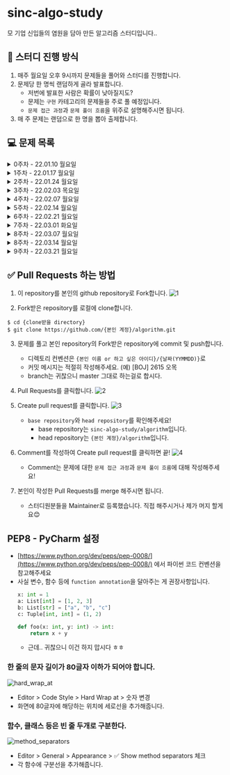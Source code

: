 # sinc-algo-study

모 기업 신입들의 염원을 담아 만든 알고리즘 스터디입니다..

## 📌 스터디 진행 방식
1. 매주 월요일 오후 9시까지 문제들을 풀어와 스터디를 진행합니다.
2. 문제당 한 명씩 랜덤하게 골라 발표합니다.
    * 저번에 발표한 사람은 확률이 낮아질지도?
    * 문제는 `구현` 카테고리의 문제들을 주로 풀 예정입니다.
    * `문제 접근 과정`과 `문제 풀이 흐름`을 위주로 설명해주시면 됩니다.
3. 매 주 문제는 랜덤으로 한 명을 뽑아 출제합니다.

## 💻 문제 목록
<details markdown="1">
<summary>0주차 - 22.01.10 월요일</summary>

### 1. [[BOJ] 2615 오목](https://www.acmicpc.net/problem/2615)
* 구현, 브루트포스
* ![실버 2](https://img.shields.io/badge/%EB%B0%B1%EC%A4%80-SILVER%20II-lightgrey)
### 2. [[PGS] 81301 숫자 문자열과 영단어](https://programmers.co.kr/learn/courses/30/lessons/81301)
* 구현, 시뮬레이션
* ![LV. 1](https://img.shields.io/badge/%ED%94%84%EB%A1%9C%EA%B7%B8%EB%9E%98%EB%A8%B8%EC%8A%A4-Lv.%201-brightgreen)
* 2021 카카오 채용연계형 인턴십 - 1번 문제
### 3. [[PGS] 64061 크레인 인형뽑기 게임](https://programmers.co.kr/learn/courses/30/lessons/64061)
* 구현, 문자열 다루기
* ![LV. 1](https://img.shields.io/badge/%ED%94%84%EB%A1%9C%EA%B7%B8%EB%9E%98%EB%A8%B8%EC%8A%A4-Lv.%201-brightgreen)
* 2019 카카오 개발자 겨울 인턴십 - 1번 문제

</details>

<details markdown="1">
<summary>1주차 - 22.01.17 월요일</summary>

### 1. [[BOJ] 16926 배열 돌리기 1](https://www.acmicpc.net/problem/16926)
* 구현
* ![실버 2](https://img.shields.io/badge/%EB%B0%B1%EC%A4%80-SILVER%20II-lightgrey)
### 2. [[BOJ] 15685 드래곤 커브](https://www.acmicpc.net/problem/15685)
* 구현, 시뮬레이션
* ![골드 4](https://img.shields.io/badge/%EB%B0%B1%EC%A4%80-GOLD%20IV-yellow)
### 3. [[PGS] 60057 문자열 압축](https://programmers.co.kr/learn/courses/30/lessons/60057)
* 구현, 문자열 다루기
* ![LV.2](https://img.shields.io/badge/%ED%94%84%EB%A1%9C%EA%B7%B8%EB%9E%98%EB%A8%B8%EC%8A%A4-Lv.%202-yellow)
* 2020 KAKAO BLIND RECRUITMENT - 1번 문제

</details>

<details markdown="1">
<summary>2주차 - 22.01.24 월요일</summary>

### 1. [[BOJ] 15686 치킨 배달](https://www.acmicpc.net/problem/15686)
* 구현(조합), 브루트포스
* ![골드 5](https://img.shields.io/badge/%EB%B0%B1%EC%A4%80-GOLD%20V-yellow)
### 2. [[BOJ] 1715 카드 정렬하기](https://www.acmicpc.net/problem/1715)
* 우선순위 큐, 그리디
* ![골드 4](https://img.shields.io/badge/%EB%B0%B1%EC%A4%80-GOLD%20IV-yellow)
### 3. [[PGS] 72412 순위 검색](https://programmers.co.kr/learn/courses/30/lessons/72412)
* 구현(자료 구조), 이진 탐색
* ![LV.2](https://img.shields.io/badge/%ED%94%84%EB%A1%9C%EA%B7%B8%EB%9E%98%EB%A8%B8%EC%8A%A4-Lv.%202-yellow)
* 2021 KAKAO BLIND RECRUITMENT - 3번 문제
### 추가 문제. [[PGS] 60060 가사 검색](https://programmers.co.kr/learn/courses/30/lessons/60060)
* 트라이 or 이진 탐색
* ![LV.4](https://img.shields.io/badge/%ED%94%84%EB%A1%9C%EA%B7%B8%EB%9E%98%EB%A8%B8%EC%8A%A4-Lv.%204-red)
* 2020 KAKAO BLIND RECRUITMENT - 4번 문제

</details>

<details markdown="1">
<summary>3주차 - 22.02.03 목요일</summary>

### 1. [[BOJ] 17609 회문](https://www.acmicpc.net/problem/17609)
* 투 포인터, 문자열
* ![실버 1](https://img.shields.io/badge/%EB%B0%B1%EC%A4%80-SILVER%20I-lightgrey)
### 2. [[BOJ] 9663 N-Queen](https://www.acmicpc.net/problem/9663)
* DFS, 백트래킹
* ![골드 5](https://img.shields.io/badge/%EB%B0%B1%EC%A4%80-GOLD%20V-yellow)
### 3. [[BOJ] 1937 욕심쟁이 판다](https://www.acmicpc.net/problem/1937)
* DFS, DP
* ![골드 3](https://img.shields.io/badge/%EB%B0%B1%EC%A4%80-GOLD%20III-yellow)
### 추가 문제. [[PGS] 84021 퍼즐 조각 채우기](https://programmers.co.kr/learn/courses/30/lessons/84021)
* 구현 (매우 복잡한)
* ![LV.3](https://img.shields.io/badge/%ED%94%84%EB%A1%9C%EA%B7%B8%EB%9E%98%EB%A8%B8%EC%8A%A4-Lv.%203-orange)
* 2021 상반기 네이버 신입 공채 : 기술 직군 - 4번 문제

</details>


<details markdown="1">
<summary>4주차 - 22.02.07 월요일</summary>

### 1. [[BOJ] 4485 녹색 옷 입은 애가 젤다지?](https://www.acmicpc.net/problem/4485)
* 다익스트라
* ![골드 4](https://img.shields.io/badge/%EB%B0%B1%EC%A4%80-GOLD%20IV-yellow)
### 2. [[BOJ] 1525 퍼즐](https://www.acmicpc.net/problem/1525)
* BFS, 자료 구조
* ![골드 2](https://img.shields.io/badge/%EB%B0%B1%EC%A4%80-GOLD%20II-yellow)
### 추가 문제. [[PGS] 60063 블록 이동하기](https://programmers.co.kr/learn/courses/30/lessons/60063)
* 구현 (매우 어려운)
* ![LV.3](https://img.shields.io/badge/%ED%94%84%EB%A1%9C%EA%B7%B8%EB%9E%98%EB%A8%B8%EC%8A%A4-Lv.%203-orange)
* 2020 KAKAO BLIND RECRUITMENT - 7번 문제

</details>

<details markdown="1">
<summary>5주차 - 22.02.14 월요일</summary>

### 1. [[BOJ] 1113 수영장 만들기](https://www.acmicpc.net/problem/1113)
* BFS
* ![골드 1](https://img.shields.io/badge/%EB%B0%B1%EC%A4%80-GOLD%20I-yellow)
### 2. [[BOJ] 5582 공통 부분 문자열](https://www.acmicpc.net/problem/5582)
* DP
* ![골드 5](https://img.shields.io/badge/%EB%B0%B1%EC%A4%80-GOLD%20V-yellow)
### 3. [[BOJ] 6236 용돈 관리](https://www.acmicpc.net/problem/6236)
* 이분 탐색
* ![실버 2](https://img.shields.io/badge/%EB%B0%B1%EC%A4%80-SILVER%20II-lightgrey)
### 추가 문제. [[PGS] 72414 광고 삽입](https://programmers.co.kr/learn/courses/30/lessons/72414)
* 구현
* ![LV.3](https://img.shields.io/badge/%ED%94%84%EB%A1%9C%EA%B7%B8%EB%9E%98%EB%A8%B8%EC%8A%A4-Lv.%203-orange)
* 2021 KAKAO BLIND RECRUITMENT - 5번 문제

</details>

<details markdown="1">
<summary>6주차 - 22.02.21 월요일</summary>

### 1. [[BOJ] 2156 포도주 시식](https://www.acmicpc.net/problem/2156)
* DP
* ![실버 1](https://img.shields.io/badge/%EB%B0%B1%EC%A4%80-SILVER%20I-lightgrey)
### 2. [[BOJ] 16236 아기 상어](https://www.acmicpc.net/problem/16236)
* 구현, BFS
* ![골드 3](https://img.shields.io/badge/%EB%B0%B1%EC%A4%80-GOLD%20III-yellow)
### 3. [[BOJ] 22860 폴더 정리](https://www.acmicpc.net/problem/22860)
* 자료구조 (트리, 그래프), 재귀
* ![골드 3](https://img.shields.io/badge/%EB%B0%B1%EC%A4%80-GOLD%20III-yellow)
### 추가 문제. [[PGS] 64062 징검다리 건너기](https://programmers.co.kr/learn/courses/30/lessons/64062)
* 이진 탐색
* ![LV.3](https://img.shields.io/badge/%ED%94%84%EB%A1%9C%EA%B7%B8%EB%9E%98%EB%A8%B8%EC%8A%A4-Lv.%203-orange)
* 2019 KAKAO 개발자 겨울 인턴십 - 5번 문제

</details>

<details markdown="1">
<summary>7주차 - 22.03.01 화요일</summary>

### 1. [[BOJ] 1992 쿼드트리](https://www.acmicpc.net/problem/1992)
* 분할 정복, 재귀
* ![실버 1](https://img.shields.io/badge/%EB%B0%B1%EC%A4%80-SILVER%20I-lightgrey)
### 2. [[BOJ] 11054 가장 긴 바이토닉 부분 수열](https://www.acmicpc.net/problem/11054)
* DP (LIS)
* ![골드 3](https://img.shields.io/badge/%EB%B0%B1%EC%A4%80-GOLD%20III-yellow)
### 3. [[BOJ] 21611 마법사 상어와 블리자드](https://www.acmicpc.net/problem/21611)
* 구현, 시뮬레이션 (매우 빡센)
* ![골드 1](https://img.shields.io/badge/%EB%B0%B1%EC%A4%80-GOLD%20I-yellow)
### 추가 문제. [[BOJ] 1208 부분수열의 합 2](https://www.acmicpc.net/problem/1208)
* 구현, 재귀
* ![골드 1](https://img.shields.io/badge/%EB%B0%B1%EC%A4%80-GOLD%20I-yellow)

</details>

<details markdown="1">
<summary>8주차 - 22.03.07 월요일</summary>

### 1. [[BOJ] 11559 Puyo Puyo](https://www.acmicpc.net/problem/11559)
* 구현, 시뮬레이션, BFS
* ![골드 4](https://img.shields.io/badge/%EB%B0%B1%EC%A4%80-GOLD%20IV-yellow)
### 2. [[BOJ] 9935 문자열 폭발](https://www.acmicpc.net/problem/9935)
* 문자열, 자료 구조(스택)
* ![골드 4](https://img.shields.io/badge/%EB%B0%B1%EC%A4%80-GOLD%20IV-yellow)
### 3. [[BOJ] 16197 두 동전](https://www.acmicpc.net/problem/16197)
* DFS, BFS, 백트래킹
* ![골드 4](https://img.shields.io/badge/%EB%B0%B1%EC%A4%80-GOLD%20IV-yellow)
### 추가 문제. [[PGS] 60061 기둥과 보 설치](https://programmers.co.kr/learn/courses/30/lessons/60061)
* 구현
* ![LV.3](https://img.shields.io/badge/%ED%94%84%EB%A1%9C%EA%B7%B8%EB%9E%98%EB%A8%B8%EC%8A%A4-Lv.%203-orange)
* 2020 KAKAO BLIND RECRUITMENT - 5번 문제

</details>

<details markdown="1">
<summary>8주차 - 22.03.14 월요일</summary>

### 1. [[BOJ] 13398 연속합 2](https://www.acmicpc.net/problem/13398)
* 다이나믹 프로그래밍
* ![골드 5](https://img.shields.io/badge/%EB%B0%B1%EC%A4%80-GOLD%20V-yellow)
### 2. [[BOJ] 16562 친구비](https://www.acmicpc.net/problem/16562)
* 분리 집합 (Union-Find)
* ![골드 3](https://img.shields.io/badge/%EB%B0%B1%EC%A4%80-GOLD%20III-yellow)
### 3. [[PGS] 81302 거리두기 확인하기](https://programmers.co.kr/learn/courses/30/lessons/81302)
* 구현, 시뮬레이션
* ![LV.2](https://img.shields.io/badge/%ED%94%84%EB%A1%9C%EA%B7%B8%EB%9E%98%EB%A8%B8%EC%8A%A4-Lv.%202-yellow)
* 2021 카카오 채용연계형 인턴십 - 2번 문제
### 추가 문제. [[BOJ] 2146 다리 만들기](https://www.acmicpc.net/problem/2146)
* 구현, 그래프 탐색(DFS, BFS)
* ![골드 3](https://img.shields.io/badge/%EB%B0%B1%EC%A4%80-GOLD%20III-yellow)

</details>

<details markdown="1">
<summary>9주차 - 22.03.21 월요일</summary>

### 1. [[PGS] 92341 주차 요금 계산](https://programmers.co.kr/learn/courses/30/lessons/92341)
* ![LV.2](https://img.shields.io/badge/%ED%94%84%EB%A1%9C%EA%B7%B8%EB%9E%98%EB%A8%B8%EC%8A%A4-Lv.%202-yellow)
* 2022 KAKAO BLIND RECRUITMENT - 3번 문제
### 2. [[BOJ] 17144 미세먼지 안녕!](https://www.acmicpc.net/problem/17144)
* ![골드 4](https://img.shields.io/badge/%EB%B0%B1%EC%A4%80-GOLD%20IV-yellow)
### 3. [[BOJ] 2294 동전 2](https://www.acmicpc.net/problem/2294)
* ![실버 1](https://img.shields.io/badge/%EB%B0%B1%EC%A4%80-SILVER%20I-lightgrey)
### 추가 문제. [[BOJ] 14267 회사 문화 1](https://www.acmicpc.net/problem/14267)
* ![골드 4](https://img.shields.io/badge/%EB%B0%B1%EC%A4%80-GOLD%20IV-yellow)
### 추가 문제. [[BOJ] 1949 우수 마을](https://www.acmicpc.net/problem/1949)
* ![골드 2](https://img.shields.io/badge/%EB%B0%B1%EC%A4%80-GOLD%20II-yellow)

</details>


## ✅ Pull Requests 하는 방법

1. 이 repository를 본인의 github repository로 Fork합니다.
![1](https://user-images.githubusercontent.com/38418028/148671883-fbc924b8-8a8f-4c61-9f33-ae95bd4d7a23.png)

2. Fork받은 repository를 로컬에 clone합니다.
```shell
$ cd {clone받을 directory}
$ git clone https://github.com/{본인 계정}/algorithm.git
```

3. 문제를 풀고 본인 repository의 Fork받은 repository에 commit 및 push합니다.
    * 디렉토리 컨벤션은 `{본인 이름 or 하고 싶은 아이디}/{날짜(YYMMDD)}`로
    * 커밋 메시지는 적절히 작성해주세요. (예) [BOJ] 2615 오목
    * branch는 귀찮으니 master 그대로 하는걸로 합시다.

4. Pull Requests를 클릭합니다.
![2](https://user-images.githubusercontent.com/38418028/148672270-354af0c8-dfae-4317-8d8b-7ce5aee23647.png)

5. Create pull request를 클릭합니다.
![3](https://user-images.githubusercontent.com/38418028/148672308-f5fba2a9-6ffd-4ffd-9fb4-1b99c2c51421.png)
    * `base repository`와 `head repository`를 확인해주세요!
        * base repository는 `sinc-algo-study/algorithm`입니다.
        * head repository는 `{본인 계정}/algorithm`입니다.

6. Comment를 작성하여 Create pull request를 클릭하면 끝!
![4](https://user-images.githubusercontent.com/38418028/148672395-b3fc722c-a443-4df4-870f-50262dcd2e13.png)
    * Comment는 문제에 대한 `문제 접근 과정`과 `문제 풀이 흐름`에 대해 작성해주세요!

7. 본인이 작성한 Pull Requests를 merge 해주시면 됩니다.
    * 스터디원분들을 Maintainer로 등록했습니다. 직접 해주시거나 제가 머지 할게요😊

## PEP8 - PyCharm 설정
* [https://www.python.org/dev/peps/pep-0008/](https://www.python.org/dev/peps/pep-0008/) 에서 파이썬 코드 컨벤션을 참고해주세요
* 사실 변수, 함수 등에 `function annotation`을 달아주는 게 권장사항입니다.
    ```python
    x: int = 1
    a: List[int] = [1, 2, 3]
    b: List[str] = ["a", "b", "c"]
    c: Tuple[int, int] = (1, 2)
    
    def foo(x: int, y: int) -> int:
        return x + y
    ```
    * 근데.. 귀찮으니 이건 하지 맙시다 ㅎㅎ
### 한 줄의 문자 길이가 80글자 이하가 되어야 합니다.
![hard_wrap_at](https://user-images.githubusercontent.com/38418028/150794459-11c2091b-d5e3-4b5e-a43e-ba849e37d654.png)

* Editor > Code Style > Hard Wrap at > 숫자 변경
* 화면에 80글자에 해당하는 위치에 세로선을 추가해줍니다.

### 함수, 클래스 등은 빈 줄 두개로 구분한다.
![method_separators](https://user-images.githubusercontent.com/38418028/150794455-a62e6796-0fc9-4efa-baf9-36131cfa6f35.png)

* Editor > General > Appearance > ✅ Show method separators 체크
* 각 함수에 구분선을 추가해줍니다.
